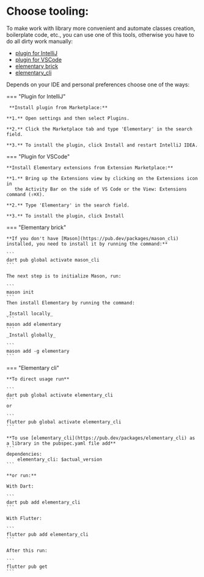 # Choose tooling:

To make work with library more convenient and automate classes creation, boilerplate code, etc.,
you can use one of this tools, otherwise you have to do all dirty work manually:

- [plugin for IntelliJ](https://plugins.jetbrains.com/plugin/18099-elementary)
- [plugin for VSCode](https://marketplace.visualstudio.com/items?itemName=ElementaryTeam.elementary)
- [elementary brick](https://brickhub.dev/bricks/elementary)
- [elementary_cli](https://pub.dev/packages/elementary_cli)

Depends on your IDE and personal preferences choose one of the ways:

=== "Plugin for IntelliJ"
   
     **Install plugin from Marketplace:**

    **1.** Open settings and then select Plugins.

    **2.** Click the Marketplace tab and type 'Elementary' in the search field.

    **3.** To install the plugin, click Install and restart IntelliJ IDEA.

=== "Plugin for VSCode"

    **Install Elementary extensions from Extension Marketplace:**

    **1.** Bring up the Extensions view by clicking on the Extensions icon in
       the Activity Bar on the side of VS Code or the View: Extensions command (⇧⌘X).

    **2.** Type 'Elementary' in the search field.

    **3.** To install the plugin, click Install


=== "Elementary brick"

    **If you don't have [Mason](https://pub.dev/packages/mason_cli) installed, you need to install it by running the command:**

    ```
    dart pub global activate mason_cli
    ```

    The next step is to initialize Mason, run:

    ```
    mason init
    ```
    Then install Elementary by running the command:

    _Install locally_
    ```
    mason add elementary
    ```
    _Install globally_

    ```
    mason add -g elementary
    ```


=== "Elementary cli"

    **To direct usage run**

    ```
    dart pub global activate elementary_cli  
    ``` 
    or

    ```
    flutter pub global activate elementary_cli
    ```

    **To use [elementary_cli](https://pub.dev/packages/elementary_cli) as a library in the pubspec.yaml file add**
    ```
    dependencies:
        elementary_cli: $actual_version
    ```

    **or run:**

    With Dart:

    ```
    dart pub add elementary_cli
    ```

    With Flutter:

    ```
    flutter pub add elementary_cli
    ```

    After this run:

    ```
    flutter pub get
    ```
